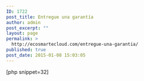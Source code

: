 ```yaml
---
ID: 1722
post_title: Entregue una garantía
author: admin
post_excerpt: ""
layout: page
permalink: >
  http://ecosmartecloud.com/entregue-una-garantia/
published: true
post_date: 2015-01-08 15:03:05
---
```

[php snippet=32]